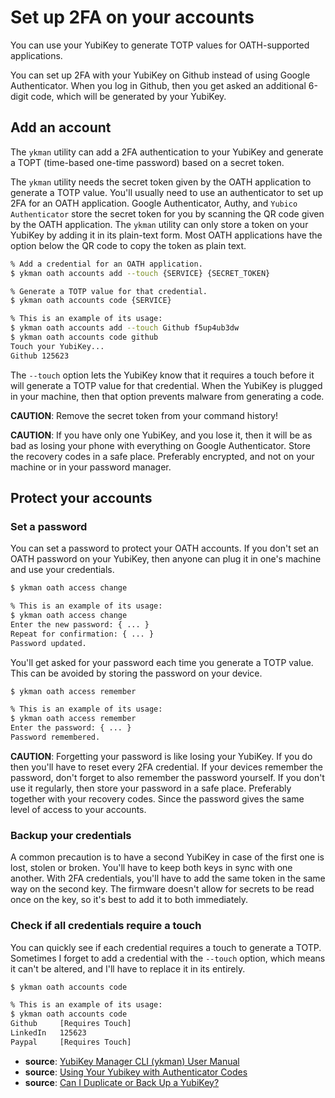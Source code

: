 # Set up 2FA on your accounts

You can use your YubiKey to generate TOTP values for OATH-supported applications.

You can set up 2FA with your YubiKey on Github instead of using Google Authenticator. When you log in Github, then you get asked an additional 6-digit code, which will be generated by your YubiKey.

## Add an account

The `ykman` utility can add a 2FA authentication to your YubiKey and generate a TOPT (time-based one-time password) based on a secret token.

The `ykman` utility needs the secret token given by the OATH application to generate a TOTP value. You'll usually need to use an authenticator to set up 2FA for an OATH application. Google Authenticator, Authy, and `Yubico Authenticator` store the secret token for you by scanning the QR code given by the OATH application. The `ykman` utility can only store a token on your YubiKey by adding it in its plain-text form. Most OATH applications have the option below the QR code to copy the token as plain text.

```Bash
% Add a credential for an OATH application.
$ ykman oath accounts add --touch {SERVICE} {SECRET_TOKEN}

% Generate a TOTP value for that credential.
$ ykman oath accounts code {SERVICE}

% This is an example of its usage:
$ ykman oath accounts add --touch Github f5up4ub3dw
$ ykman oath accounts code github
Touch your YubiKey...
Github 125623
```

The `--touch` option lets the YubiKey know that it requires a touch before it will generate a TOTP value for that credential. When the YubiKey is plugged in your machine, then that option prevents malware from generating a code.

**CAUTION**: Remove the secret token from your command history!

**CAUTION**: If you have only one YubiKey, and you lose it, then it will be as bad as losing your phone with everything on Google Authenticator. Store the recovery codes in a safe place. Preferably encrypted, and not on your machine or in your password manager.

## Protect your accounts

### Set a password

You can set a password to protect your OATH accounts. If you don't set an OATH password on your YubiKey, then anyone can plug it in one's machine and use your credentials.

```Bash
$ ykman oath access change

% This is an example of its usage:
$ ykman oath access change
Enter the new password: { ... }
Repeat for confirmation: { ... }
Password updated.
```

You'll get asked for your password each time you generate a TOTP value. This can be avoided by storing the password on your device.

```Bash
$ ykman oath access remember

% This is an example of its usage:
$ ykman oath access remember
Enter the password: { ... }
Password remembered.
```

**CAUTION**: Forgetting your password is like losing your YubiKey. If you do then you'll have to reset every 2FA credential. If your devices remember the password, don't forget to also remember the password yourself. If you don't use it regularly, then store your password in a safe place. Preferably together with your recovery codes. Since the password gives the same level of access to your accounts.

### Backup your credentials

A common precaution is to have a second YubiKey in case of the first one is lost, stolen or broken. You'll have to keep both keys in sync with one another. With 2FA credentials, you'll have to add the same token in the same way on the second key. The firmware doesn't allow for secrets to be read once on the key, so it's best to add it to both immediately.

### Check if all credentials require a touch

You can quickly see if each credential requires a touch to generate a TOTP. Sometimes I forget to add a credential with the `--touch` option, which means it can't be altered, and I'll have to replace it in its entirely.

```Bash
$ ykman oath accounts code

% This is an example of its usage:
$ ykman oath accounts code
Github     [Requires Touch]
LinkedIn   125623
Paypal     [Requires Touch]
```

* **source**: [YubiKey Manager CLI (ykman) User Manual](https://support.yubico.com/hc/en-us/articles/360016614940-YubiKey-Manager-CLI-ykman-User-Manual)
* **source**: [Using Your Yubikey with Authenticator Codes](https://support.yubico.com/hc/en-us/articles/360013789259-Using-Your-YubiKey-with-Authenticator-Codes)
* **source**: [Can I Duplicate or Back Up a YubiKey?](https://support.yubico.com/hc/en-us/articles/360016614880-Can-I-Duplicate-or-Back-Up-a-YubiKey)

